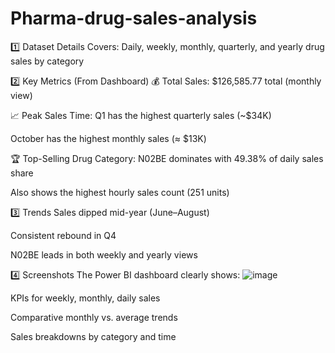# Pharma-drug-sales-analysis

1️⃣ Dataset Details
Covers: Daily, weekly, monthly, quarterly, and yearly drug sales by category

2️⃣ Key Metrics (From Dashboard)
💰 Total Sales:
$126,585.77 total (monthly view)

📈 Peak Sales Time:
Q1 has the highest quarterly sales (~$34K)

October has the highest monthly sales (≈ $13K)

🏆 Top-Selling Drug Category:
N02BE dominates with 49.38% of daily sales share

Also shows the highest hourly sales count (251 units)

3️⃣ Trends
Sales dipped mid-year (June–August)

Consistent rebound in Q4

N02BE leads in both weekly and yearly views

4️⃣ Screenshots
The Power BI dashboard clearly shows: 
![image](https://github.com/user-attachments/assets/9822928c-9f61-4872-8e8a-f7441aa4ae0a)

KPIs for weekly, monthly, daily sales

Comparative monthly vs. average trends

Sales breakdowns by category and time


